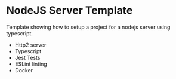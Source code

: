 # NodeJS Server Template

Template showing how to setup a project for a nodejs server using typescript.

-   Http2 server
-   Typescript
-   Jest Tests
-   ESLint linting
-   Docker
